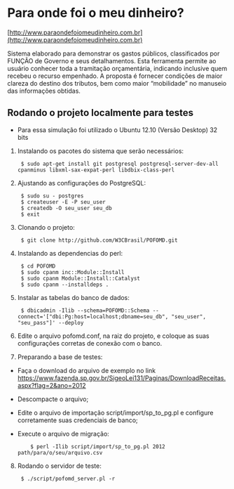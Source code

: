 Para onde foi o meu dinheiro?
=============================

[http://www.paraondefoiomeudinheiro.com.br](http://www.paraondefoiomeudinheiro.com.br)

Sistema elaborado para demonstrar os gastos públicos, classificados por FUNÇÃO de Governo e seus detalhamentos. Esta ferramenta permite ao usuário conhecer toda a tramitação orçamentária, indicando inclusive quem recebeu o recurso empenhado. A proposta é fornecer condições de maior clareza do destino dos tributos, bem como maior “mobilidade” no manuseio das informações obtidas.

Rodando o projeto localmente para testes
----------------------------------------

* Para essa simulação foi utilizado o Ubuntu 12.10 (Versão Desktop) 32 bits

1. Instalando os pacotes do sistema que serão necessários:

        $ sudo apt-get install git postgresql postgresql-server-dev-all cpanminus libxml-sax-expat-perl libdbix-class-perl

2. Ajustando as configurações do PostgreSQL:

        $ sudo su - postgres
        $ createuser -E -P seu_user
        $ createdb -O seu_user seu_db
        $ exit

3. Clonando o projeto:

        $ git clone http://github.com/W3CBrasil/POFOMD.git

4. Instalando as dependencias do perl:

        $ cd POFOMD
        $ sudo cpanm inc::Module::Install
        $ sudo cpanm Module::Install::Catalyst
        $ sudo cpanm --installdeps .

5. Instalar as tabelas do banco de dados:

        $ dbicadmin -Ilib --schema=POFOMD::Schema --connect='["dbi:Pg:host=localhost;dbname=seu_db", "seu_user", "seu_pass"]' --deploy

6. Edite o arquivo pofomd.conf, na raiz do projeto, e coloque as suas configurações corretas de conexão com o banco.

7. Preparando a base de testes:
  * Faça o download do arquivo de exemplo no link https://www.fazenda.sp.gov.br/SigeoLei131/Paginas/DownloadReceitas.aspx?flag=2&ano=2012
  * Descompacte o arquivo;
  * Edite o arquivo de importação script/import/sp_to_pg.pl e configure corretamente suas credenciais de banco;
  * Execute o arquivo de migração:

            $ perl -Ilib script/import/sp_to_pg.pl 2012 path/para/o/seu/arquivo.csv

8. Rodando o servidor de teste:

        $ ./script/pofomd_server.pl -r

